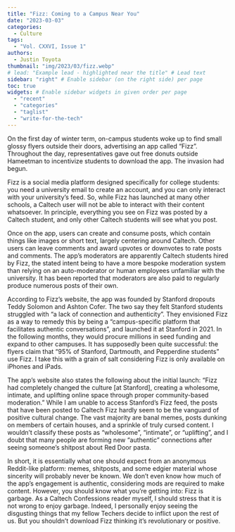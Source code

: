 ```yaml
---
title: "Fizz: Coming to a Campus Near You"
date: "2023-03-03"
categories:
  - Culture
tags:
  - "Vol. CXXVI, Issue 1"
authors:
  - Justin Toyota
thumbnail: "img/2023/03/fizz.webp"
# lead: "Example lead - highlighted near the title" # Lead text
sidebar: "right" # Enable sidebar (on the right side) per page
toc: true
widgets: # Enable sidebar widgets in given order per page
  - "recent"
  - "categories"
  - "taglist"
  - "write-for-the-tech"
---
```


On the first day of winter term, on-campus students woke up to find small glossy flyers outside their doors, advertising an app called “Fizz”. Throughout the day, representatives gave out free donuts outside Hameetman to incentivize students to download the app. The invasion had begun. 

Fizz is a social media platform designed specifically for college students: you need a university email to create an account, and you can only interact with your university’s feed. So, while Fizz has launched at many other schools, a Caltech user will not be able to interact with their content whatsoever. In principle, everything you see on Fizz was posted by a Caltech student, and only other Caltech students will see what you post. 

Once on the app, users can create and consume posts, which contain things like images or short text, largely centering around Caltech. Other users can leave comments and award upvotes or downvotes to rate posts and comments. The app’s moderators are apparently Caltech students hired by Fizz, the stated intent being to have a more bespoke moderation system than relying on an auto-moderator or human employees unfamiliar with the university. It has been reported that moderators are also paid to regularly produce numerous posts of their own. 

According to Fizz’s website, the app was founded by Stanford dropouts Teddy Solomon and Ashton Cofer. The two say they felt Stanford students struggled with “a lack of connection and authenticity”. They envisioned Fizz as a way to remedy this by being a “campus-specific platform that facilitates authentic conversations”, and launched it at Stanford in 2021. In the following months, they would procure millions in seed funding and expand to other campuses. It has supposedly been quite successful: the flyers claim that “95% of Stanford, Dartmouth, and Pepperdine students” use Fizz. I take this with a grain of salt considering Fizz is only available on iPhones and iPads. 

The app’s website also states the following about the initial launch: “Fizz had completely changed the culture [at Stanford], creating a wholesome, intimate, and uplifting online space through proper community-based moderation.” While I am unable to access Stanford’s Fizz feed, the posts that have been posted to Caltech Fizz hardly seem to be the vanguard of positive cultural change. The vast majority are banal memes, posts dunking on members of certain houses, and a sprinkle of truly cursed content. I wouldn’t classify these posts as “wholesome”, “intimate”, or “uplifting”, and I doubt that many people are forming new “authentic” connections after seeing someone’s shitpost about Red Door pasta. 

In short, it is essentially what one should expect from an anonymous Reddit-like platform: memes, shitposts, and some edgier material whose sincerity will probably never be known. We don’t even know how much of the app’s engagement is authentic, considering mods are required to make content. However, you should know what you’re getting into: Fizz is garbage. As a Caltech Confessions reader myself, I should stress that it is not wrong to enjoy garbage. Indeed, I personally enjoy seeing the disgusting things that my fellow Techers decide to inflict upon the rest of us. But you shouldn’t download Fizz thinking it’s revolutionary or positive. 
